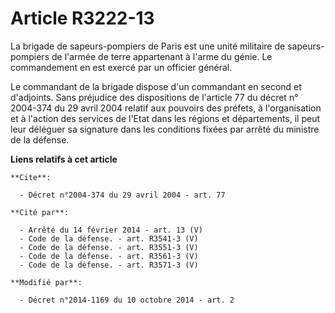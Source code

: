 # Article R3222-13

La brigade de sapeurs-pompiers de Paris est une unité militaire de sapeurs-pompiers de l'armée de terre appartenant à l'arme
du génie. Le commandement en est exercé par un officier général.

Le commandant de la brigade dispose d'un commandant en second et d'adjoints. Sans préjudice des dispositions de l'article 77
du décret n° 2004-374 du 29 avril 2004 relatif aux pouvoirs des préfets, à l'organisation et à l'action des services de
l'Etat dans les régions et départements, il peut leur déléguer sa signature dans les conditions fixées par arrêté du ministre
de la défense.

**Liens relatifs à cet article**

	**Cite**:

	  - Décret n°2004-374 du 29 avril 2004 - art. 77

	**Cité par**:

	  - Arrêté du 14 février 2014 - art. 13 (V)
	  - Code de la défense. - art. R3541-3 (V)
	  - Code de la défense. - art. R3551-3 (V)
	  - Code de la défense. - art. R3561-3 (V)
	  - Code de la défense. - art. R3571-3 (V)

	**Modifié par**:

	  - Décret n°2014-1169 du 10 octobre 2014 - art. 2
